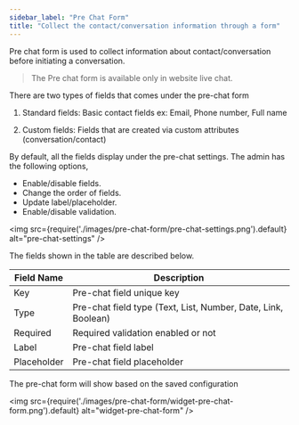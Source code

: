 ```yaml
---
sidebar_label: "Pre Chat Form"
title: "Collect the contact/conversation information through a form"
---
```


Pre chat form is used to collect information about contact/conversation before initiating a conversation.

> The Pre chat form is available only in website live chat.


There are two types of fields that comes under the pre-chat form

1. Standard fields: Basic contact fields ex: Email, Phone number, Full name

2. Custom fields: Fields that are created via custom attributes (conversation/contact)

By default, all the fields display under the pre-chat settings. The admin has the following options,

 - Enable/disable fields.
 - Change the order of fields.
 - Update label/placeholder.
 - Enable/disable validation. 

<img src={require('./images/pre-chat-form/pre-chat-settings.png').default}  alt="pre-chat-settings" />

The fields shown in the table are described below.
 
| Field Name | Description |
| -- | -- |
| Key | Pre-chat field unique key |
| Type | Pre-chat field type (Text, List, Number, Date, Link, Boolean)|
| Required | Required validation enabled or not|
| Label | Pre-chat field label|
| Placeholder | Pre-chat field placeholder|

The pre-chat form will show based on the saved configuration

<img src={require('./images/pre-chat-form/widget-pre-chat-form.png').default}  alt="widget-pre-chat-form" />

